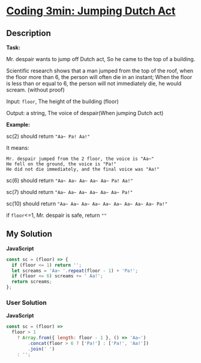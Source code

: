# [Coding 3min: Jumping Dutch Act](https://www.codewars.com/kata/570bcd9715944a2c8e000009)

## Description

**Task:**

Mr. despair wants to jump off Dutch act, So he came to the top of a building.

Scientific research shows that a man jumped from the top of the roof, when the floor more than 6, the person will often die in an instant; When the floor is less than or equal to 6, the person will not immediately die, he would scream. (without proof)

Input: `floor`, The height of the building (floor)

Output: a string, The voice of despair(When jumping Dutch act)

**Example:**

sc(2) should return `"Aa~ Pa! Aa!"`

It means:

    Mr. despair jumped from the 2 floor, the voice is "Aa~"
    He fell on the ground, the voice is "Pa!"
    He did not die immediately, and the final voice was "Aa!"

sc(6) should return `"Aa~ Aa~ Aa~ Aa~ Aa~ Pa! Aa!"`

sc(7) should return `"Aa~ Aa~ Aa~ Aa~ Aa~ Aa~ Pa!"`

sc(10) should return `"Aa~ Aa~ Aa~ Aa~ Aa~ Aa~ Aa~ Aa~ Aa~ Pa!"`

if `floor`<=1, Mr. despair is safe, return `""`

## My Solution

**JavaScript**

```js
const sc = (floor) => {
  if (floor <= 1) return '';
  let screams = 'Aa~ '.repeat(floor - 1) + 'Pa!';
  if (floor <= 6) screams += ' Aa!';
  return screams;
};
```

### User Solution

**JavaScript**

```js
const sc = (floor) =>
  floor > 1
    ? Array.from({ length: floor - 1 }, () => 'Aa~')
        .concat(floor > 6 ? ['Pa!'] : ['Pa!', 'Aa!'])
        .join(' ')
    : '';
```
